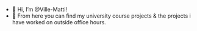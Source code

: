 - 👋 Hi, I’m @Ville-Matti!
- 👀 From here you can find my university course projects & the projects i have worked on outside office hours.
<!---
VilleMatti01/VilleMatti01 is a ✨ special ✨ repository because its `README.md` (this file) appears on your GitHub profile.
You can click the Preview link to take a look at your changes.
--->
